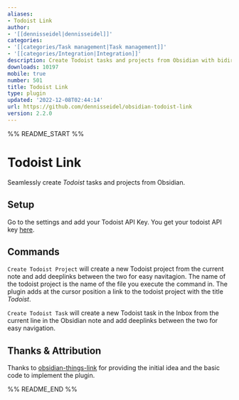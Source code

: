 ```yaml
---
aliases:
- Todoist Link
author:
- '[[dennisseidel|dennisseidel]]'
categories:
- '[[categories/Task management|Task management]]'
- '[[categories/Integration|Integration]]'
description: Create Todoist tasks and projects from Obsidian with bidirectional links.
downloads: 10197
mobile: true
number: 501
title: Todoist Link
type: plugin
updated: '2022-12-08T02:44:14'
url: https://github.com/dennisseidel/obsidian-todoist-link
version: 2.2.0
---
```


%% README_START %%

# Todoist Link

Seamlessly create *Todoist* tasks and projects from Obsidian.

## Setup 

Go to the settings and add your Todoist API Key. You get your todoist API key [here](https://todoist.com/app/settings/integrations).
## Commands

`Create Todoist Project` will create a new Todoist project from the current note and add deeplinks between the two for easy navitagion. The name of the todoist project is the name of the file you execute the command in. The plugin adds at the cursor position a link to the todoist project with the title *Todoist*.

`Create Todoist Task` will create a new Todoist task in the Inbox from the current line in the Obsidian note and add deeplinks between the two for easy navigation.

## Thanks & Attribution

Thanks to [obsidian-things-link](https://github.com/gavinmn/obsidian-things-link) for providing the initial idea and the basic code to implement the plugin.

%% README_END %%